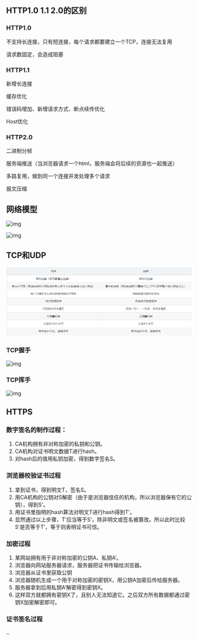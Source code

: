 ## HTTP1.0 1.1 2.0的区别

### HTTP1.0

不支持长连接，只有短连接，每个请求都要建立一个TCP，连接无法复用

请求数固定，会造成阻塞

### HTTP1.1

新增长连接

缓存优化

错误码增加、新增请求方式、断点续传优化

Host优化

### HTTP2.0

二进制分帧

服务端推送（当浏览器请求一个html，服务端会将后续的资源也一起推送）

多路复用，做到同一个连接并发处理多个请求

报文压缩



## 网络模型

![img](https://img-blog.csdnimg.cn/53b6f285cb1e4d3d812bc906c90ee760.png?x-oss-process=image/watermark,type_d3F5LXplbmhlaQ,shadow_50,text_Q1NETiBA5Lya6aOe55qESVTonJfniZs=,size_20,color_FFFFFF,t_70,g_se,x_16)

![img](https://img-blog.csdn.net/20160927104630528)

## TCP和UDP

![image-20230302112719976](image-20230302112719976.png)



### TCP握手

![img](https://imgconvert.csdnimg.cn/aHR0cDovL2ltZy5ibG9nLmNzZG4ubmV0LzIwMTcwNjA1MTEwNDA1NjY2?x-oss-process=image/format,png)

### TCP挥手

![img](https://imgconvert.csdnimg.cn/aHR0cDovL2ltZy5ibG9nLmNzZG4ubmV0LzIwMTcwNjA2MDg0ODUxMjcy?x-oss-process=image/format,png)





## HTTPS

### 数字签名的制作过程：

1. CA机构拥有非对称加密的私钥和公钥。
2. CA机构对证书明文数据T进行hash。
3. 对hash后的值用私钥加密，得到数字签名S。

### 浏览器校验证书过程

1. 拿到证书，得到明文T，签名S。
2. 用CA机构的公钥对S解密（由于是浏览器信任的机构，所以浏览器保有它的公钥），得到S’。
3. 用证书里指明的hash算法对明文T进行hash得到T’。
4. 显然通过以上步骤，T’应当等于S‘，除非明文或签名被篡改。所以此时比较S’是否等于T’，等于则表明证书可信。

### 加密过程

1. 某网站拥有用于非对称加密的公钥A、私钥A’。
2. 浏览器向网站服务器请求，服务器把证书传输给浏览器。
3. 浏览器从证书里获取公钥
4. 浏览器随机生成一个用于对称加密的密钥X，用公钥A加密后传给服务器。
5. 服务器拿到后用私钥A’解密得到密钥X。
6. 这样双方就都拥有密钥X了，且别人无法知道它。之后双方所有数据都通过密钥X加密解密即可。



### 证书签名过程

<img src="https://pic2.zhimg.com/v2-7c78935389af46e197e96d9cd91c06dd_r.jpg" alt="img" style="zoom: 20%;" />